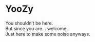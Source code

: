 # **YooZy**

You shouldn’t be here.  
But since you are… welcome.  
Just here to make some noise anyways.
